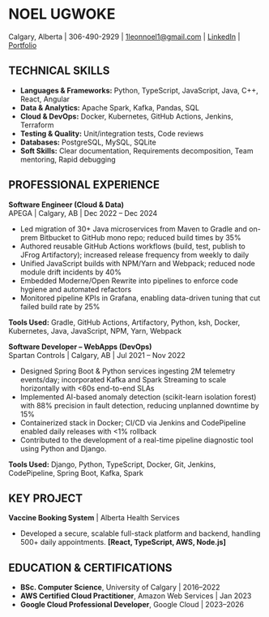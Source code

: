 # NOEL UGWOKE
Calgary, Alberta | 306-490-2929 | 1leonnoel1@gmail.com | [LinkedIn](https://www.linkedin.com/in/noelugwoke/) | [Portfolio](https://noelugwoke.com/)

## TECHNICAL SKILLS
- **Languages & Frameworks:** Python, TypeScript, JavaScript, Java, C++, React, Angular
- **Data & Analytics:** Apache Spark, Kafka, Pandas, SQL
- **Cloud & DevOps:** Docker, Kubernetes, GitHub Actions, Jenkins, Terraform
- **Testing & Quality:** Unit/integration tests, Code reviews
- **Databases:** PostgreSQL, MySQL, SQLite
- **Soft Skills:** Clear documentation, Requirements decomposition, Team mentoring, Rapid debugging


## PROFESSIONAL EXPERIENCE

**Software Engineer (Cloud & Data)**  
APEGA | Calgary, AB | Dec 2022 – Dec 2024  
* Led migration of 30+ Java microservices from Maven to Gradle and on-prem Bitbucket to GitHub mono repo; reduced build times by 35%
* Authored reusable GitHub Actions workflows (build, test, publish to JFrog Artifactory); increased release frequency from weekly to daily
* Unified JavaScript builds with NPM/Yarn and Webpack; reduced node module drift incidents by 40%
* Embedded Moderne/Open Rewrite into pipelines to enforce code hygiene and automated refactors
* Monitored pipeline KPIs in Grafana, enabling data-driven tuning that cut failed build rate by 25%

**Tools Used:** Gradle, GitHub Actions, Artifactory, Python, ksh, Docker, Kubernetes, Java, JavaScript, NPM, Yarn, Webpack

**Software Developer – WebApps (DevOps)**  
Spartan Controls | Calgary, AB | Jul 2021 – Nov 2022  
* Designed Spring Boot & Python services ingesting 2M telemetry events/day; incorporated Kafka and Spark Streaming to scale horizontally with <60s end-to-end SLAs
* Implemented AI-based anomaly detection (scikit-learn isolation forest) with 88% precision in fault detection, reducing unplanned downtime by 15%
* Containerized stack in Docker; CI/CD via Jenkins and CodePipeline enabled daily releases with <1% rollback
* Contributed to the development of a real-time pipeline diagnostic tool using Python and Django.

**Tools Used:** Django, Python, TypeScript, Docker, Git, Jenkins, CodePipeline, Spring Boot, Kafka, Spark


## KEY PROJECT
**Vaccine Booking System** | Alberta Health Services 
* Developed a secure, scalable full-stack platform and backend, handling 500+ daily appointments.
**[React, TypeScript, AWS, Node.js]**

## EDUCATION & CERTIFICATIONS
*   **BSc. Computer Science**, University of Calgary | 2016–2022  
*   **AWS Certified Cloud Practitioner**, Amazon Web Services | Jan 2023  
*   **Google Cloud Professional Developer**, Google Cloud | 2023–2026  
